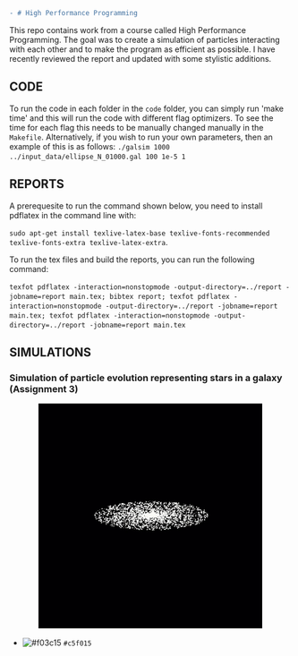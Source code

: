```diff
- # High Performance Programming
```
This repo contains work from a course called High Performance Programming. The goal was to create a simulation of particles interacting with each other and to make the program as efficient as possible. I have recently reviewed the report and updated with some stylistic additions.

## CODE

To run the code in each folder in the `code` folder, you can simply run 'make time' and this will run the code with different flag optimizers. To see the time for each flag this needs to be manually changed manually in the `Makefile`. Alternatively, if you wish to run your own parameters, then an example of this is as follows:
`./galsim 1000 ../input_data/ellipse_N_01000.gal 100 1e-5 1`

## REPORTS

A prerequesite to run the command shown below, you need to install pdflatex in the command line with:

`sudo apt-get install texlive-latex-base texlive-fonts-recommended texlive-fonts-extra texlive-latex-extra`.

To run the tex files and build the reports, you can run the following command:

`texfot pdflatex -interaction=nonstopmode -output-directory=../report -jobname=report main.tex; bibtex report; texfot pdflatex -interaction=nonstopmode -output-directory=../report -jobname=report main.tex; texfot pdflatex -interaction=nonstopmode -output-directory=../report -jobname=report main.tex`

## SIMULATIONS

### Simulation of particle evolution representing stars in a galaxy (Assignment 3)
<p align="center">
  <img src="https://github.com/K843Barber/HPP_project/blob/main/space.gif" width=400px;>
</p>


- ![#f03c15](https://via.placeholder.com/150/f03c15/000000?text=lacolour) `#c5f015`
